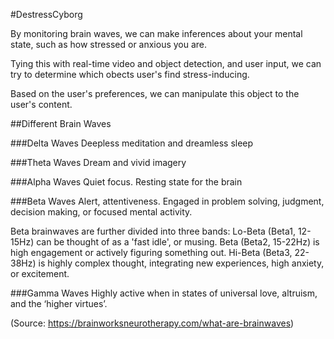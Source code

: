 #DestressCyborg

By monitoring brain waves, we can make inferences about your mental state, such as how stressed or anxious you are.

Tying this with real-time video and object detection, and user input, we can try to determine which obects user's find stress-inducing.

Based on the user's preferences, we can manipulate this object to the user's content.

##Different Brain Waves

###Delta Waves
Deepless meditation and dreamless sleep

###Theta Waves
Dream and vivid imagery

###Alpha Waves
Quiet focus. Resting state for the brain

###Beta Waves
Alert, attentiveness. Engaged in problem solving, judgment, decision making, or focused mental activity.

Beta brainwaves are further divided into three bands:
Lo-Beta (Beta1, 12-15Hz) can be thought of as a 'fast idle', or musing. 
Beta (Beta2, 15-22Hz) is high engagement or actively figuring something out. 
Hi-Beta (Beta3, 22-38Hz) is highly complex thought, integrating new experiences, high anxiety, or excitement. 

###Gamma Waves
Highly active when in states of universal love, altruism, and the ‘higher virtues’. 

(Source: https://brainworksneurotherapy.com/what-are-brainwaves)
